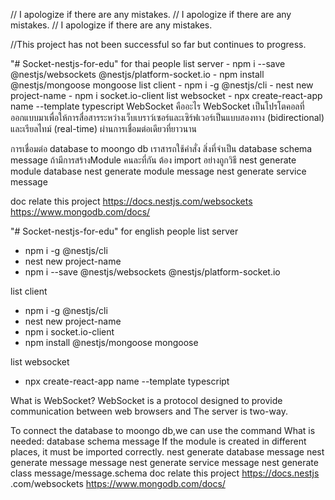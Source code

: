 // I apologize if there are any mistakes.
// I apologize if there are any mistakes.
// I apologize if there are any mistakes.

//This project has not been successful so far but continues to progress.

"# Socket-nestjs-for-edu"
for thai people 
list server 
    - npm i --save @nestjs/websockets @nestjs/platform-socket.io
    - npm install @nestjs/mongoose mongoose
list client 
    - npm i -g @nestjs/cli
    - nest new project-name
    - npm i socket.io-client
list websocket
    - npx create-react-app name --template typescript
WebSocket คืออะไร
WebSocket เป็นโปรโตคอลที่ออกแบบมาเพื่อให้การสื่อสารระหว่างเว็บเบราว์เซอร์และเซิร์ฟเวอร์เป็นแบบสองทาง (bidirectional) และเรียลไทม์ (real-time) ผ่านการเชื่อมต่อเดียวที่ยาวนาน

การเชื่อมต่อ database to moongo db
 เราสารถใช้คำสั่ง สิ่งที่จำเป็น database schema message  ถ้ามีการสร้างModule คนละที่กัน ต้อง import อย่างถูกวิธี 
 nest generate module database
 nest generate module message
 nest generate service message

doc relate this project 
https://docs.nestjs.com/websockets
https://www.mongodb.com/docs/


"# Socket-nestjs-for-edu" 
for  english people 
list server
 - npm i -g @nestjs/cli 
 - nest new project-name 
 - npm i --save @nestjs/websockets @nestjs/platform-socket.io 
 
list client 
 - npm i -g @nestjs/cli 
 - nest new project-name
 - npm i socket.io-client 
 - npm install @nestjs/mongoose mongoose 

list websocket
 - npx create-react-app name --template typescript

  What is WebSocket? WebSocket is a protocol designed to provide communication between web browsers and The server is two-way. 

  To connect the database to moongo db,we can use the command What is needed: database schema message If the module is created in different places, it must be imported correctly. nest generate database message nest generate message message nest generate service message nest generate class message/message.schema 
  doc relate this project 
  https://docs.nestjs .com/websockets 
  https://www.mongodb.com/docs/


